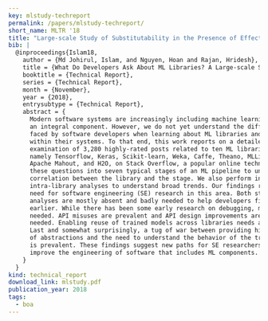```yaml
---
key: mlstudy-techreport
permalink: /papers/mlstudy-techreport/
short_name: MLTR '18
title: "Large-scale Study of Substitutability in the Presence of Effects"
bib: |
  @inproceedings{Islam18,
    author = {Md Johirul, Islam, and Nguyen, Hoan and Rajan, Hridesh},
    title = {What Do Developers Ask About ML Libraries? A Large-scale Study Using Stack Overflow},
    booktitle = {Technical Report},
    series = {Technical Report},
    month = {November},
    year = {2018},
    entrysubtype = {Technical Report},
    abstract = {
      Modern software systems are increasingly including machine learning (ML) as 
      an integral component. However, we do not yet understand the difficulties 
      faced by software developers when learning about ML libraries and using them 
      within their systems. To that end, this work reports on a detailed (manual) 
      examination of 3,280 highly-rated posts related to ten ML libraries, 
      namely Tensorflow, Keras, Scikit-learn, Weka, Caffe, Theano, MLLib, Torch, 
      Apache Mahout, and H2O, on Stack Overflow, a popular online technical Q and A forum. We classify 
      these questions into seven typical stages of an ML pipeline to understand the 
      correlation between the library and the stage. We also perform inter- and 
      intra-library analyses to understand broad trends. Our findings reveal the urgent 
      need for software engineering (SE) research in this area. Both static and dynamic 
      analyses are mostly absent and badly needed to help developers find errors 
      earlier. While there has been some early research on debugging, much more work is 
      needed. API misuses are prevalent and API design improvements are sorely 
      needed. Enabling reuse of trained models across libraries needs attention. 
      Last and somewhat surprisingly, a tug of war between providing higher levels 
      of abstractions and the need to understand the behavior of the trained model 
      is prevalent. These findings suggest new paths for SE researchers to help 
      improve the engineering of software that includes ML components.
    }
  }
kind: technical_report
download_link: mlstudy.pdf
publication_year: 2018
tags:
  - boa
---
```

